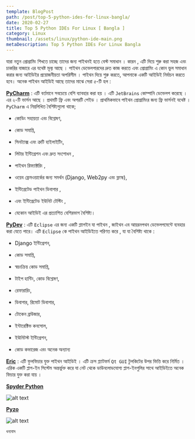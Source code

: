 ```yaml
---
template: BlogPost
path: /post/top-5-python-ides-for-linux-bangla/
date: 2020-02-27
title: Top 5 Python IDEs For Linux [ Bangla ]
category: Linux
thumbnail: /assets/linux/python-ide-main.png
metaDescription: Top 5 Python IDEs For Linux Bangla
---
```


যারা নতুন প্রোগ্রামিং শিখতে চাচ্ছে তাদের জন্য পাইথনই হতে বেস্ট সমাধান । কারন , এটি দিয়ে শুরু করা সহজ এবং চাকরির বাজারে এর যথেষ্ট মূল্য আছে । পাইথন ডেভেলপারদের দ্রুত কাজ করতে এবং প্রোগ্রামিং এ কোন ভুল সমাধান করার জন্য আইডিইর প্রয়োজনীয়তা অপরিসীম । পাইথন দিয়ে শুরু করতে, আপনাকে একটি আইডিই নির্বাচন করতে হবে। অনেক পাইথন আইডিই আছে তাদের মাঝে সেরা ৫-টি হল :

**[PyCharm](https://www.jetbrains.com/pycharm/download/)** : এটি বর্তমানে সবচেয়ে বেশি ব্যাবহার করা হয় । এটি `JetBrains` কোম্পানি ডেভেলপ করেছে । এর ২-টি ভার্সন আছে । প্রথমটি ফ্রি এবং অপরটি পেইড । প্রাথমিকভাবে পাইথন প্রোগ্রামিংর জন্য ফ্রি ভার্সনই যথেষ্ট । `PyCharm` এ নিম্নলিখিত বৈশিষ্ট্যগুলো থাকে;

- কোডিং সহায়তা এবং বিশ্লেষণ,

- কোড সমাপ্তি,

- সিনট্যাক্স এবং ত্রুটি হাইলাইটিং,

- লিটার ইন্টিগ্রেশন এবং দ্রুত সংশোধন ,

- পাইথন রিফ্যাক্টরিং ,

- ওয়েব ফ্রেমওয়ার্কের জন্য সমর্থন (Django, Web2py এবং ফ্লাস্ক),

- ইন্টিগ্রেটেড পাইথন ডিবাগার ,

- এবং ইন্টিগ্রেটেড ইউনিট টেস্টিং ,

- যেকোন আইডিই এর প্রত্যাশিত বেশিরভাগ বৈশিষ্ট্য।

**[PyDev](https://www.pydev.org/)** : এটি `Eclipse` এর জন্য একটি প্লাাগইন যা পাইথন , জাইথন এব আয়রনপথন ডেভেলপমেন্টে ব্যবহার করা যেতে পারে। এটি `Eclipse` কে পাইথন আইডিইতে পরিণত করে , যা যা বৈশিষ্ট্য থাকে :

- Django ইন্টিগ্রেশন,

- কোড সমাপ্তি,

- স্বয়ংক্রিয় কোড সমাপ্তি,

- টাইপ হান্টিং, কোড বিশ্লেষণ,

- রেফারারিং,

- ডিবাগার, রিমোট ডিবাগার,

- টোকেন ব্রাউজার,

- ইন্টারেক্টিভ কনসোল,

- ইউনিটস্ট ইন্টিগ্রেশন,

- কোড কভারেজ এবং অনেক অন্যান্য

**[Eric](https://eric-ide.python-projects.org/)** : এটি ফুলফিচার যুক্ত পাইথন আইডিই । এটি ক্রস প্ল্যাটফর্ম `Qt GUI` টুলকিটের উপর ভিত্তি করে নির্মিত । এরিক একটি প্লাগ-ইন সিস্টেম অন্তর্ভুক্ত করে যা নেট থেকে ডাউনলোডযোগ্য প্লাগ-ইনগুলির সাথে আইডিইতে অনেক ফিচার যুক্ত করা যায় ।

**[Spyder Python](https://www.spyder-ide.org/)**

![alt text](/assets/linux/python-ide-1.png "sceenshot 4")

**[Pyzo](https://pyzo.org/)**

![alt text](/assets/linux/python-ide-2.png "sceenshot 4")

`ধন্যবাদ`
